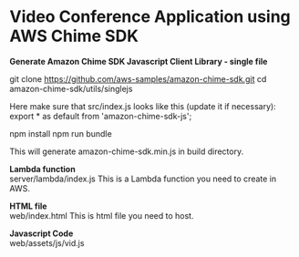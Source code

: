 # Video Conference Application using AWS Chime SDK

**Generate Amazon Chime SDK Javascript Client Library - single file** <br>

git clone https://github.com/aws-samples/amazon-chime-sdk.git
cd amazon-chime-sdk/utils/singlejs

Here make sure that src/index.js looks like this (update it if necessary):
export * as default from 'amazon-chime-sdk-js';

npm install
npm run bundle

This will generate amazon-chime-sdk.min.js in build directory.

**Lambda function** <br>
server/lambda/index.js
This is a Lambda function you need to create in AWS.

**HTML file** <br>
web/index.html
This is html file you need to host.

**Javascript Code** <br>
web/assets/js/vid.js

